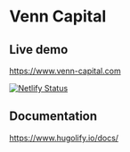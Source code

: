 # Venn Capital

## Live demo
https://www.venn-capital.com

[![Netlify Status](https://api.netlify.com/api/v1/badges/2ce54a03-ebd4-47e5-8bee-ab5a937b5092/deploy-status)](https://app.netlify.com/sites/venn-capital/deploys)

## Documentation
https://www.hugolify.io/docs/
